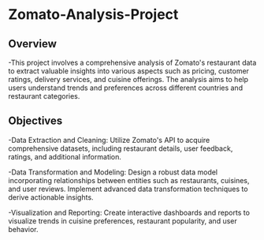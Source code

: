 # Zomato-Analysis-Project

## Overview

-This project involves a comprehensive analysis of Zomato's restaurant data to extract valuable insights into various aspects such as pricing, customer ratings, delivery services, and cuisine offerings. The analysis aims to help users understand trends and preferences across different countries and restaurant categories.

## Objectives

-Data Extraction and Cleaning: Utilize Zomato's API to acquire comprehensive datasets, including restaurant details, user feedback, ratings, and additional information.

-Data Transformation and Modeling: Design a robust data model incorporating relationships between entities such as restaurants, cuisines, and user reviews. Implement advanced data transformation techniques to derive actionable insights.

-Visualization and Reporting: Create interactive dashboards and reports to visualize trends in cuisine preferences, restaurant popularity, and user behavior.
